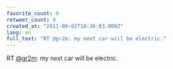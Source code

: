 ```yaml
---
favorite_count: 0
retweet_count: 0
created_at: "2011-09-02T10:36:03.000Z"
lang: en
full_text: "RT @gr2m: my next car will be electric."
---
```


RT [@gr2m](https://twitter.com/gr2m): my next car will be electric.
